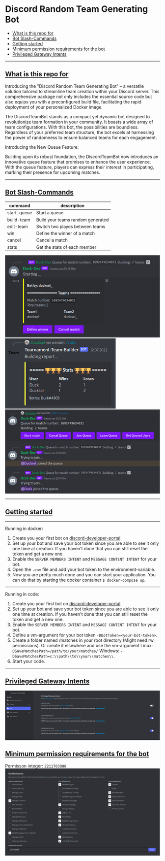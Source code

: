 # Discord Random Team Generating Bot

- [What is this repo for](#what-is-this-repo-for)
- [Bot Slash-Commands](#bot-slash-commands)
- [Getting started](#getting-started)
- [Minimum permission requirements for the bot](#minimum-permission-requirements-for-the-bot)
- [Privileged Gateway Intents](#privileged-gateway-intents)

---

## [What is this repo for](#what-is-this-repo-for)

Introducing the "Discord Random Team Generating Bot" – a versatile solution tailored to streamline team creation within your Discord server. This comprehensive package not only includes the essential source code but also equips you with a preconfigured build file, facilitating the rapid deployment of your personalized Docker image.

The DiscordTeamBot stands as a compact yet dynamic bot designed to revolutionize team formation in your community. It boasts a wide array of team configurations. With this bot, the possibilities are boundless. Regardless of your preferred team structure, the bot excels at harnessing the power of randomness to ensure balanced teams for each engagement.

Introducing the New Queue Feature:

Building upon its robust foundation, the DiscordTeamBot now introduces an innovative queue feature that promises to enhance the user experience. With the queue feature, players can express their interest in participating, marking their presence for upcoming matches.

---

## [Bot Slash-Commands](#bot-slash-commands)

|command|description|
|---|---|
|start-queue|Start a queue|
|build-team|Build your teams random generated|
|edit-team|Switch two playes between teams|
|win|Define the winner of a match|
|cancel|Cancel a match|
|stats|Get the stats of each member|

![example1](./img/example1.png)
![example2](./img/example2.png)
![example3](./img/example3.png)

---

## [Getting started](#getting-started)

---
Running in docker:

1. Create you your first bot on [discord-developer-portal](https://discord.com/developers/applications)
2. Set up your bot and save your bot token since you are able to see it only one time at creation. If you haven't done that you can still reset the token and get a new one.
3. Enable the `SERVER MEMBERS INTENT`  and `MESSAGE CONTENT INTENT` for your bot.
4. Open the `.env` file and add your bot token to the environment-variable.
5. Now you are pretty much done and you can start your application. You can do that by starting the docker container `$ docker-compose up`.

---
Running in code:

1. Create you your first bot on [discord-developer-portal](https://discord.com/developers/applications)
2. Set up your bot and save your bot token since you are able to see it only one time at creation. If you haven't done that you can still reset the token and get a new one.
3. Enable the `SERVER MEMBERS INTENT`  and `MESSAGE CONTENT INTENT` for your bot.
4. Define a vm-argument for your bot token `-DBotToken=<your-bot-token>`.
5. Create a folder named /matches in your root directory (Might need rw permissions). Or create it elsewhere and use the vm-argument Linux: `-DSaveMatchesPath=/path/to/your/matches/` Windows: `-DSaveMatchesPath=c:\\path\\to\\your\\matches\\`.
6. Start your code.

---

## [Privileged Gateway Intents](#privileged-gateway-intents)

![intents](./img/Privileged_Gateway_Intents.png)

## [Minimum permission requirements for the bot](#minimum-permission-requirements-for-the-bot)

Permisson integer: `2211703888`
![permissions](./img/permissons.png)
